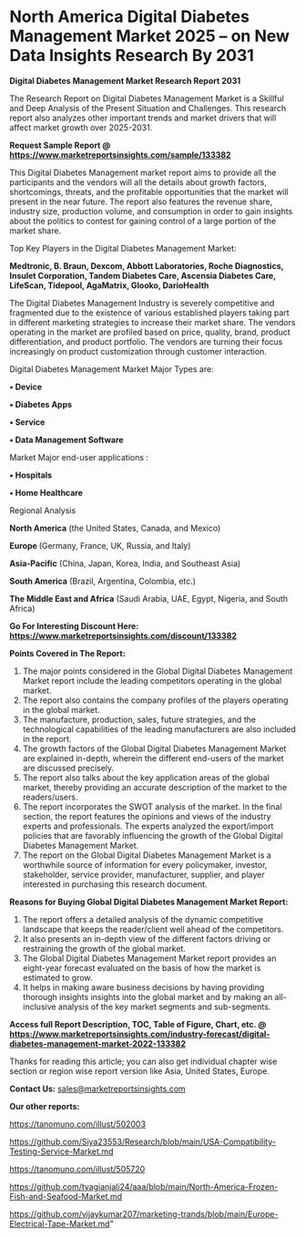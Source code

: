 # North America Digital Diabetes Management Market 2025 – on New Data Insights Research By 2031

<strong>Digital Diabetes Management Market Research Report 2031</strong>

The Research Report on Digital Diabetes Management Market is a Skillful and Deep Analysis of the Present Situation and Challenges. This research report also analyzes other important trends and market drivers that will affect market growth over 2025-2031.

<strong>Request Sample Report @ <a href=https://www.marketreportsinsights.com/sample/133382>https://www.marketreportsinsights.com/sample/133382</a></strong>

This Digital Diabetes Management market report aims to provide all the participants and the vendors will all the details about growth factors, shortcomings, threats, and the profitable opportunities that the market will present in the near future. The report also features the revenue share, industry size, production volume, and consumption in order to gain insights about the politics to contest for gaining control of a large portion of the market share.

Top Key Players in the Digital Diabetes Management Market:

<strong>Medtronic, B. Braun, Dexcom, Abbott Laboratories, Roche Diagnostics, Insulet Corporation, Tandem Diabetes Care, Ascensia Diabetes Care, LifeScan, Tidepool, AgaMatrix, Glooko, DarioHealth</strong>

The Digital Diabetes Management Industry is severely competitive and fragmented due to the existence of various established players taking part in different marketing strategies to increase their market share. The vendors operating in the market are profiled based on price, quality, brand, product differentiation, and product portfolio. The vendors are turning their focus increasingly on product customization through customer interaction.

Digital Diabetes Management Market Major Types are:

<strong>• Device

• Diabetes Apps

• Service

• Data Management Software</strong>

Market Major end-user applications :

<strong>• Hospitals

• Home Healthcare</strong>

Regional Analysis

</u><strong><b>North America</b></strong> (the United States, Canada, and Mexico)

<strong><b>Europe </b></strong>(Germany, France, UK, Russia, and Italy)

<strong><b>Asia-Pacific</b></strong> (China, Japan, Korea, India, and Southeast Asia)

<strong><b>South America</b></strong> (Brazil, Argentina, Colombia, etc.)

<strong><b>The Middle East and Africa</b></strong> (Saudi Arabia, UAE, Egypt, Nigeria, and South Africa)

<strong>Go For Interesting Discount Here: <a href=https://www.marketreportsinsights.com/discount/133382>https://www.marketreportsinsights.com/discount/133382</a></strong>

<strong>Points Covered in The Report:</strong>
<ol>
  <li>The major points considered in the Global Digital Diabetes Management Market report include the leading competitors operating in the global market.</li>
  <li>The report also contains the company profiles of the players operating in the global market.</li>
  <li>The manufacture, production, sales, future strategies, and the technological capabilities of the leading manufacturers are also included in the report.</li>
  <li>The growth factors of the Global Digital Diabetes Management Market are explained in-depth, wherein the different end-users of the market are discussed precisely.</li>
  <li>The report also talks about the key application areas of the global market, thereby providing an accurate description of the market to the readers/users.</li>
  <li>The report incorporates the SWOT analysis of the market. In the final section, the report features the opinions and views of the industry experts and professionals. The experts analyzed the export/import policies that are favorably influencing the growth of the Global Digital Diabetes Management Market.</li>
  <li>The report on the Global Digital Diabetes Management Market is a worthwhile source of information for every policymaker, investor, stakeholder, service provider, manufacturer, supplier, and player interested in purchasing this research document.</li>
</ol>
<strong>Reasons for Buying Global Digital Diabetes Management Market Report:</strong>

<ol>
  <li>The report offers a detailed analysis of the dynamic competitive landscape that keeps the reader/client well ahead of the competitors.</li>
  <li>It also presents an in-depth view of the different factors driving or restraining the growth of the global market.</li>
  <li>The Global Digital Diabetes Management Market report provides an eight-year forecast evaluated on the basis of how the market is estimated to grow.</li>
  <li>It helps in making aware business decisions by having providing thorough insights insights into the global market and by making an all-inclusive analysis of the key market segments and sub-segments.</li>
</ol>
<strong>Access full Report Description, TOC, Table of Figure, Chart, etc. @ <a href=https://www.marketreportsinsights.com/industry-forecast/digital-diabetes-management-market-2022-133382>https://www.marketreportsinsights.com/industry-forecast/digital-diabetes-management-market-2022-133382</a></strong>


Thanks for reading this article; you can also get individual chapter wise section or region wise report version like Asia, United States, Europe.

<strong>Contact Us:</strong>
sales@marketreportsinsights.com

<strong>Our other reports:</strong>

<a href=https://tanomuno.com/illust/502003>https://tanomuno.com/illust/502003</a>

<a href=https://github.com/Siya23553/Research/blob/main/USA-Compatibility-Testing-Service-Market.md>https://github.com/Siya23553/Research/blob/main/USA-Compatibility-Testing-Service-Market.md</a>

<a href=https://tanomuno.com/illust/505720>https://tanomuno.com/illust/505720</a>

<a href=https://github.com/tyagianjali24/aaa/blob/main/North-America-Frozen-Fish-and-Seafood-Market.md>https://github.com/tyagianjali24/aaa/blob/main/North-America-Frozen-Fish-and-Seafood-Market.md</a>

<a href=https://github.com/vijaykumar207/marketing-trands/blob/main/Europe-Electrical-Tape-Market.md>https://github.com/vijaykumar207/marketing-trands/blob/main/Europe-Electrical-Tape-Market.md</a>"
